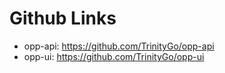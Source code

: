 # Github Links

* opp-api: https://github.com/TrinityGo/opp-api
* opp-ui: https://github.com/TrinityGo/opp-ui
